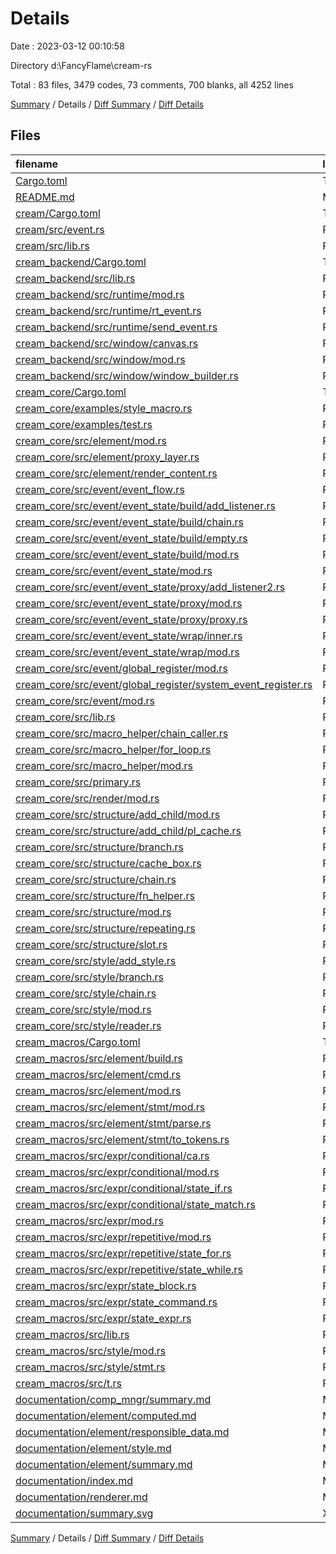 # Details

Date : 2023-03-12 00:10:58

Directory d:\\FancyFlame\\cream-rs

Total : 83 files,  3479 codes, 73 comments, 700 blanks, all 4252 lines

[Summary](results.md) / Details / [Diff Summary](diff.md) / [Diff Details](diff-details.md)

## Files
| filename | language | code | comment | blank | total |
| :--- | :--- | ---: | ---: | ---: | ---: |
| [Cargo.toml](/Cargo.toml) | TOML | 2 | 0 | 1 | 3 |
| [README.md](/README.md) | Markdown | 3 | 0 | 2 | 5 |
| [cream/Cargo.toml](/cream/Cargo.toml) | TOML | 7 | 1 | 3 | 11 |
| [cream/src/event.rs](/cream/src/event.rs) | Rust | 10 | 0 | 3 | 13 |
| [cream/src/lib.rs](/cream/src/lib.rs) | Rust | 1 | 0 | 1 | 2 |
| [cream_backend/Cargo.toml](/cream_backend/Cargo.toml) | TOML | 17 | 1 | 5 | 23 |
| [cream_backend/src/lib.rs](/cream_backend/src/lib.rs) | Rust | 3 | 0 | 2 | 5 |
| [cream_backend/src/runtime/mod.rs](/cream_backend/src/runtime/mod.rs) | Rust | 41 | 0 | 10 | 51 |
| [cream_backend/src/runtime/rt_event.rs](/cream_backend/src/runtime/rt_event.rs) | Rust | 13 | 0 | 4 | 17 |
| [cream_backend/src/runtime/send_event.rs](/cream_backend/src/runtime/send_event.rs) | Rust | 53 | 0 | 11 | 64 |
| [cream_backend/src/window/canvas.rs](/cream_backend/src/window/canvas.rs) | Rust | 54 | 0 | 8 | 62 |
| [cream_backend/src/window/mod.rs](/cream_backend/src/window/mod.rs) | Rust | 27 | 0 | 8 | 35 |
| [cream_backend/src/window/window_builder.rs](/cream_backend/src/window/window_builder.rs) | Rust | 53 | 0 | 11 | 64 |
| [cream_core/Cargo.toml](/cream_core/Cargo.toml) | TOML | 9 | 1 | 3 | 13 |
| [cream_core/examples/style_macro.rs](/cream_core/examples/style_macro.rs) | Rust | 72 | 0 | 20 | 92 |
| [cream_core/examples/test.rs](/cream_core/examples/test.rs) | Rust | 74 | 0 | 15 | 89 |
| [cream_core/src/element/mod.rs](/cream_core/src/element/mod.rs) | Rust | 34 | 5 | 11 | 50 |
| [cream_core/src/element/proxy_layer.rs](/cream_core/src/element/proxy_layer.rs) | Rust | 53 | 0 | 4 | 57 |
| [cream_core/src/element/render_content.rs](/cream_core/src/element/render_content.rs) | Rust | 38 | 0 | 9 | 47 |
| [cream_core/src/event/event_flow.rs](/cream_core/src/event/event_flow.rs) | Rust | 40 | 0 | 11 | 51 |
| [cream_core/src/event/event_state/build/add_listener.rs](/cream_core/src/event/event_state/build/add_listener.rs) | Rust | 41 | 0 | 7 | 48 |
| [cream_core/src/event/event_state/build/chain.rs](/cream_core/src/event/event_state/build/chain.rs) | Rust | 27 | 0 | 7 | 34 |
| [cream_core/src/event/event_state/build/empty.rs](/cream_core/src/event/event_state/build/empty.rs) | Rust | 18 | 0 | 5 | 23 |
| [cream_core/src/event/event_state/build/mod.rs](/cream_core/src/event/event_state/build/mod.rs) | Rust | 58 | 0 | 10 | 68 |
| [cream_core/src/event/event_state/mod.rs](/cream_core/src/event/event_state/mod.rs) | Rust | 15 | 0 | 4 | 19 |
| [cream_core/src/event/event_state/proxy/add_listener2.rs](/cream_core/src/event/event_state/proxy/add_listener2.rs) | Rust | 41 | 0 | 7 | 48 |
| [cream_core/src/event/event_state/proxy/mod.rs](/cream_core/src/event/event_state/proxy/mod.rs) | Rust | 48 | 0 | 9 | 57 |
| [cream_core/src/event/event_state/proxy/proxy.rs](/cream_core/src/event/event_state/proxy/proxy.rs) | Rust | 103 | 1 | 15 | 119 |
| [cream_core/src/event/event_state/wrap/inner.rs](/cream_core/src/event/event_state/wrap/inner.rs) | Rust | 41 | 0 | 9 | 50 |
| [cream_core/src/event/event_state/wrap/mod.rs](/cream_core/src/event/event_state/wrap/mod.rs) | Rust | 42 | 0 | 11 | 53 |
| [cream_core/src/event/global_register/mod.rs](/cream_core/src/event/global_register/mod.rs) | Rust | 6 | 0 | 4 | 10 |
| [cream_core/src/event/global_register/system_event_register.rs](/cream_core/src/event/global_register/system_event_register.rs) | Rust | 70 | 0 | 18 | 88 |
| [cream_core/src/event/mod.rs](/cream_core/src/event/mod.rs) | Rust | 6 | 0 | 4 | 10 |
| [cream_core/src/lib.rs](/cream_core/src/lib.rs) | Rust | 15 | 0 | 6 | 21 |
| [cream_core/src/macro_helper/chain_caller.rs](/cream_core/src/macro_helper/chain_caller.rs) | Rust | 17 | 0 | 5 | 22 |
| [cream_core/src/macro_helper/for_loop.rs](/cream_core/src/macro_helper/for_loop.rs) | Rust | 20 | 0 | 3 | 23 |
| [cream_core/src/macro_helper/mod.rs](/cream_core/src/macro_helper/mod.rs) | Rust | 5 | 1 | 3 | 9 |
| [cream_core/src/primary.rs](/cream_core/src/primary.rs) | Rust | 40 | 2 | 9 | 51 |
| [cream_core/src/render/mod.rs](/cream_core/src/render/mod.rs) | Rust | 55 | 0 | 8 | 63 |
| [cream_core/src/structure/add_child/mod.rs](/cream_core/src/structure/add_child/mod.rs) | Rust | 100 | 8 | 15 | 123 |
| [cream_core/src/structure/add_child/pl_cache.rs](/cream_core/src/structure/add_child/pl_cache.rs) | Rust | 17 | 0 | 3 | 20 |
| [cream_core/src/structure/branch.rs](/cream_core/src/structure/branch.rs) | Rust | 57 | 0 | 10 | 67 |
| [cream_core/src/structure/cache_box.rs](/cream_core/src/structure/cache_box.rs) | Rust | 35 | 0 | 5 | 40 |
| [cream_core/src/structure/chain.rs](/cream_core/src/structure/chain.rs) | Rust | 29 | 0 | 7 | 36 |
| [cream_core/src/structure/fn_helper.rs](/cream_core/src/structure/fn_helper.rs) | Rust | 15 | 0 | 3 | 18 |
| [cream_core/src/structure/mod.rs](/cream_core/src/structure/mod.rs) | Rust | 59 | 5 | 16 | 80 |
| [cream_core/src/structure/repeating.rs](/cream_core/src/structure/repeating.rs) | Rust | 82 | 0 | 14 | 96 |
| [cream_core/src/structure/slot.rs](/cream_core/src/structure/slot.rs) | Rust | 60 | 0 | 9 | 69 |
| [cream_core/src/style/add_style.rs](/cream_core/src/style/add_style.rs) | Rust | 19 | 0 | 5 | 24 |
| [cream_core/src/style/branch.rs](/cream_core/src/style/branch.rs) | Rust | 18 | 0 | 3 | 21 |
| [cream_core/src/style/chain.rs](/cream_core/src/style/chain.rs) | Rust | 24 | 0 | 4 | 28 |
| [cream_core/src/style/mod.rs](/cream_core/src/style/mod.rs) | Rust | 23 | 25 | 9 | 57 |
| [cream_core/src/style/reader.rs](/cream_core/src/style/reader.rs) | Rust | 49 | 0 | 6 | 55 |
| [cream_macros/Cargo.toml](/cream_macros/Cargo.toml) | TOML | 11 | 1 | 4 | 16 |
| [cream_macros/src/element/build.rs](/cream_macros/src/element/build.rs) | Rust | 94 | 0 | 16 | 110 |
| [cream_macros/src/element/cmd.rs](/cream_macros/src/element/cmd.rs) | Rust | 24 | 0 | 3 | 27 |
| [cream_macros/src/element/mod.rs](/cream_macros/src/element/mod.rs) | Rust | 67 | 0 | 14 | 81 |
| [cream_macros/src/element/stmt/mod.rs](/cream_macros/src/element/stmt/mod.rs) | Rust | 23 | 0 | 7 | 30 |
| [cream_macros/src/element/stmt/parse.rs](/cream_macros/src/element/stmt/parse.rs) | Rust | 99 | 1 | 17 | 117 |
| [cream_macros/src/element/stmt/to_tokens.rs](/cream_macros/src/element/stmt/to_tokens.rs) | Rust | 64 | 0 | 12 | 76 |
| [cream_macros/src/expr/conditional/ca.rs](/cream_macros/src/expr/conditional/ca.rs) | Rust | 50 | 0 | 11 | 61 |
| [cream_macros/src/expr/conditional/mod.rs](/cream_macros/src/expr/conditional/mod.rs) | Rust | 3 | 0 | 1 | 4 |
| [cream_macros/src/expr/conditional/state_if.rs](/cream_macros/src/expr/conditional/state_if.rs) | Rust | 107 | 12 | 21 | 140 |
| [cream_macros/src/expr/conditional/state_match.rs](/cream_macros/src/expr/conditional/state_match.rs) | Rust | 118 | 7 | 16 | 141 |
| [cream_macros/src/expr/mod.rs](/cream_macros/src/expr/mod.rs) | Rust | 50 | 1 | 14 | 65 |
| [cream_macros/src/expr/repetitive/mod.rs](/cream_macros/src/expr/repetitive/mod.rs) | Rust | 2 | 0 | 1 | 3 |
| [cream_macros/src/expr/repetitive/state_for.rs](/cream_macros/src/expr/repetitive/state_for.rs) | Rust | 63 | 0 | 10 | 73 |
| [cream_macros/src/expr/repetitive/state_while.rs](/cream_macros/src/expr/repetitive/state_while.rs) | Rust | 62 | 0 | 9 | 71 |
| [cream_macros/src/expr/state_block.rs](/cream_macros/src/expr/state_block.rs) | Rust | 97 | 1 | 11 | 109 |
| [cream_macros/src/expr/state_command.rs](/cream_macros/src/expr/state_command.rs) | Rust | 52 | 0 | 9 | 61 |
| [cream_macros/src/expr/state_expr.rs](/cream_macros/src/expr/state_expr.rs) | Rust | 93 | 0 | 10 | 103 |
| [cream_macros/src/lib.rs](/cream_macros/src/lib.rs) | Rust | 37 | 0 | 6 | 43 |
| [cream_macros/src/style/mod.rs](/cream_macros/src/style/mod.rs) | Rust | 45 | 0 | 14 | 59 |
| [cream_macros/src/style/stmt.rs](/cream_macros/src/style/stmt.rs) | Rust | 131 | 0 | 18 | 149 |
| [cream_macros/src/t.rs](/cream_macros/src/t.rs) | Rust | 26 | 0 | 4 | 30 |
| [documentation/comp_mngr/summary.md](/documentation/comp_mngr/summary.md) | Markdown | 22 | 0 | 7 | 29 |
| [documentation/element/computed.md](/documentation/element/computed.md) | Markdown | 83 | 0 | 20 | 103 |
| [documentation/element/responsible_data.md](/documentation/element/responsible_data.md) | Markdown | 25 | 0 | 7 | 32 |
| [documentation/element/style.md](/documentation/element/style.md) | Markdown | 47 | 0 | 14 | 61 |
| [documentation/element/summary.md](/documentation/element/summary.md) | Markdown | 26 | 0 | 10 | 36 |
| [documentation/index.md](/documentation/index.md) | Markdown | 85 | 0 | 16 | 101 |
| [documentation/renderer.md](/documentation/renderer.md) | Markdown | 13 | 0 | 3 | 16 |
| [documentation/summary.svg](/documentation/summary.svg) | XML | 1 | 0 | 0 | 1 |

[Summary](results.md) / Details / [Diff Summary](diff.md) / [Diff Details](diff-details.md)